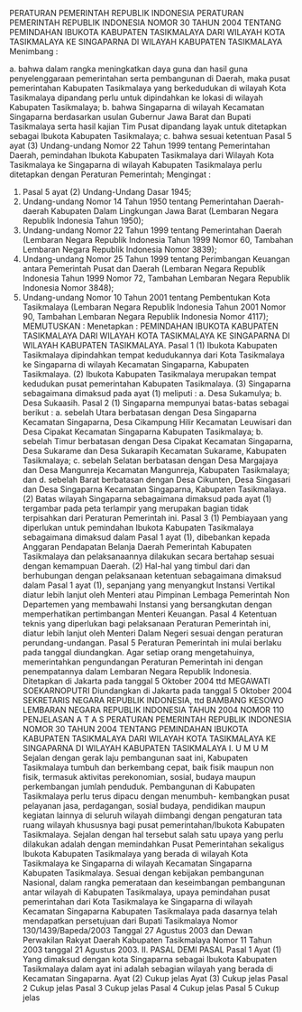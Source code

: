  PERATURAN PEMERINTAH REPUBLIK INDONESIA PERATURAN PEMERINTAH REPUBLIK INDONESIA NOMOR 30 TAHUN 2004 TENTANG PEMINDAHAN IBUKOTA KABUPATEN TASIKMALAYA DARI WILAYAH KOTA TASIKMALAYA KE SINGAPARNA DI WILAYAH KABUPATEN TASIKMALAYA
Menimbang :

a. bahwa dalam rangka meningkatkan daya guna dan hasil guna penyelenggaraan pemerintahan serta pembangunan di Daerah, maka pusat pemerintahan Kabupaten Tasikmalaya yang berkedudukan di wilayah Kota Tasikmalaya dipandang perlu untuk dipindahkan ke lokasi di wilayah Kabupaten Tasikmalaya;
b. bahwa Singaparna di wilayah Kecamatan Singaparna berdasarkan usulan Gubernur Jawa Barat dan Bupati Tasikmalaya serta hasil kajian Tim Pusat dipandang layak untuk ditetapkan sebagai Ibukota Kabupaten Tasikmalaya;
c. bahwa sesuai ketentuan Pasal 5 ayat (3) Undang-undang Nomor 22 Tahun 1999 tentang Pemerintahan Daerah, pemindahan Ibukota Kabupaten Tasikmalaya dari Wilayah Kota Tasikmalaya ke Singaparna di wilayah Kabupaten Tasikmalaya perlu ditetapkan dengan Peraturan Pemerintah;
Mengingat :

1. Pasal 5 ayat (2) Undang-Undang Dasar 1945;
2. Undang-undang Nomor 14 Tahun 1950 tentang Pemerintahan Daerah-daerah Kabupaten Dalam Lingkungan Jawa Barat (Lembaran Negara Republik Indonesia Tahun 1950);
3. Undang-undang Nomor 22 Tahun 1999 tentang Pemerintahan Daerah (Lembaran Negara Republik Indonesia Tahun 1999 Nomor 60, Tambahan Lembaran Negara Republik Indonesia Nomor 3839);
4. Undang-undang Nomor 25 Tahun 1999 tentang Perimbangan Keuangan antara Pemerintah Pusat dan Daerah (Lembaran Negara Republik Indonesia Tahun 1999 Nomor 72, Tambahan Lembaran Negara Republik Indonesia Nomor 3848);
5. Undang-undang Nomor 10 Tahun 2001 tentang Pembentukan Kota Tasikmalaya (Lembaran Negara Republik Indonesia Tahun 2001 Nomor 90, Tambahan Lembaran Negara Republik Indonesia Nomor 4117);
MEMUTUSKAN :
 Menetapkan : PEMINDAHAN IBUKOTA KABUPATEN TASIKMALAYA DARI WILAYAH KOTA TASIKMALAYA KE SINGAPARNA DI WILAYAH KABUPATEN TASIKMALAYA.
Pasal 1
(1) Ibukota Kabupaten Tasikmalaya dipindahkan tempat kedudukannya dari Kota Tasikmalaya ke Singaparna di wilayah Kecamatan Singaparna, Kabupaten Tasikmalaya.
(2) Ibukota Kabupaten Tasikmalaya merupakan tempat kedudukan pusat pemerintahan Kabupaten Tasikmalaya.
(3) Singaparna sebagaimana dimaksud pada ayat (1) meliputi :
a. Desa Sukamulya;
b. Desa Sukaasih.
Pasal 2
(1) Singaparna mempunyai batas-batas sebagai berikut :
a. sebelah Utara berbatasan dengan Desa Singaparna Kecamatan Singaparna, Desa Cikampung Hilir Kecamatan Leuwisari dan Desa Cipakat Kecamatan Singaparna Kabupaten Tasikmalaya;
b. sebelah Timur berbatasan dengan Desa Cipakat Kecamatan Singaparna, Desa Sukarame dan Desa Sukarapih Kecamatan Sukarame, Kabupaten Tasikmalaya;
c. sebelah Selatan berbatasan dengan Desa Margajaya dan Desa Mangunreja Kecamatan Mangunreja, Kabupaten Tasikmalaya; dan
d. sebelah Barat berbatasan dengan Desa Cikunten, Desa Singasari dan Desa Singaparna Kecamatan Singaparna, Kabupaten Tasikmalaya.
(2) Batas wilayah Singaparna sebagaimana dimaksud pada ayat (1) tergambar pada peta terlampir yang merupakan bagian tidak terpisahkan dari Peraturan Pemerintah ini.
Pasal 3
(1) Pembiayaan yang diperlukan untuk pemindahan Ibukota Kabupaten Tasikmalaya sebagaimana dimaksud dalam Pasal 1 ayat (1), dibebankan kepada Anggaran Pendapatan Belanja Daerah Pemerintah Kabupaten Tasikmalaya dan pelaksanaannya dilakukan secara bertahap sesuai dengan kemampuan Daerah.
(2) Hal-hal yang timbul dari dan berhubungan dengan pelaksanaan ketentuan sebagaimana dimaksud dalam Pasal 1 ayat (1), sepanjang yang menyangkut Instansi Vertikal diatur lebih lanjut oleh Menteri atau Pimpinan Lembaga Pemerintah Non Departemen yang membawahi Instansi yang bersangkutan dengan memperhatikan pertimbangan Menteri Keuangan.
Pasal 4
Ketentuan teknis yang diperlukan bagi pelaksanaan Peraturan Pemerintah ini, diatur lebih lanjut oleh Menteri Dalam Negeri sesuai dengan peraturan perundang-undangan.
Pasal 5
Peraturan Pemerintah ini mulai berlaku pada tanggal diundangkan.
Agar setiap orang mengetahuinya, memerintahkan pengundangan Peraturan Pemerintah ini dengan penempatannya dalam Lembaran Negara Republik Indonesia. Ditetapkan di Jakarta pada tanggal 5 Oktober 2004 ttd MEGAWATI SOEKARNOPUTRI Diundangkan di Jakarta pada tanggal 5 Oktober 2004 SEKRETARIS NEGARA REPUBLIK INDONESIA, ttd BAMBANG KESOWO LEMBARAN NEGARA REPUBLIK INDONESIA TAHUN 2004 NOMOR 110 PENJELASAN A T A S PERATURAN PEMERINTAH REPUBLIK INDONESIA NOMOR 30 TAHUN 2004 TENTANG PEMINDAHAN IBUKOTA KABUPATEN TASIKMALAYA DARI WILAYAH KOTA TASIKMALAYA KE SINGAPARNA DI WILAYAH KABUPATEN TASIKMALAYA I. U M U M Sejalan dengan gerak laju pembangunan saat ini, Kabupaten Tasikmalaya tumbuh dan berkembang cepat, baik fisik maupun non fisik, termasuk aktivitas perekonomian, sosial, budaya maupun perkembangan jumlah penduduk. Pembangunan di Kabupaten Tasikmalaya perlu terus dipacu dengan menumbuh- kembangkan pusat pelayanan jasa, perdagangan, sosial budaya, pendidikan maupun kegiatan lainnya di seluruh wilayah diimbangi dengan pengaturan tata ruang wilayah khususnya bagi pusat pemerintahan/Ibukota Kabupaten Tasikmalaya. Sejalan dengan hal tersebut salah satu upaya yang perlu dilakukan adalah dengan memindahkan Pusat Pemerintahan sekaligus Ibukota Kabupaten Tasikmalaya yang berada di wilayah Kota Tasikmalaya ke Singaparna di wilayah Kecamatan Singaparna Kabupaten Tasikmalaya. Sesuai dengan kebijakan pembangunan Nasional, dalam rangka pemerataan dan keseimbangan pembangunan antar wilayah di Kabupaten Tasikmalaya, upaya pemindahan pusat pemerintahan dari Kota Tasikmalaya ke Singaparna di wilayah Kecamatan Singaparna Kabupaten Tasikmalaya pada dasarnya telah mendapatkan persetujuan dari Bupati Tasikmalaya Nomor 130/1439/Bapeda/2003 Tanggal 27 Agustus 2003 dan Dewan Perwakilan Rakyat Daerah Kabupaten Tasikmalaya Nomor 11 Tahun 2003 tanggal 21 Agustus 2003. II. PASAL DEMI PASAL
Pasal 1
Ayat (1) Yang dimaksud dengan kota Singaparna sebagai Ibukota Kabupaten Tasikmalaya dalam ayat ini adalah sebagian wilayah yang berada di Kecamatan Singaparna. Ayat (2) Cukup jelas Ayat (3) Cukup jelas
Pasal 2
Cukup jelas
Pasal 3
Cukup jelas
Pasal 4
Cukup jelas
Pasal 5
Cukup jelas